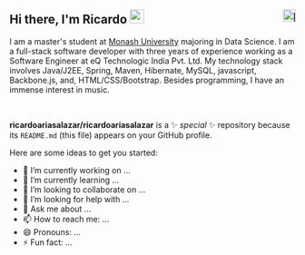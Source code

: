 <div id="texts" style="white-space:nowrap;">
     <h2> Hi there, I'm Ricardo <img src="https://media.giphy.com/media/hvRJCLFzcasrR4ia7z/giphy.gif" width="25px">
       <a href="https://www.linkedin.com/in/ricardo-arias-salazar/">  <img align="right" alt="Ricardo Arias | LinkedIn" width="22px" src="https://raw.githubusercontent.com/peterthehan/peterthehan/master/assets/linkedin.svg" />
</a></h2>
</div>

I am a master's student at [Monash University](https://www.monash.edu) majoring in Data Science. I am a full-stack software developer with three years of experience working as a Software Engineer at eQ Technologic India Pvt. Ltd. My technology stack involves Java/J2EE, Spring, Maven, Hibernate, MySQL, javascript, Backbone.js, and, HTML/CSS/Bootstrap. Besides programming, I have an immense interest in music.


 
 </br>

**ricardoariasalazar/ricardoariasalazar** is a ✨ _special_ ✨ repository because its `README.md` (this file) appears on your GitHub profile.

Here are some ideas to get you started:

- 🔭 I’m currently working on ...
- 🌱 I’m currently learning ...
- 👯 I’m looking to collaborate on ...
- 🤔 I’m looking for help with ...
- 💬 Ask me about ...
- 📫 How to reach me: ...
- 😄 Pronouns: ...
- ⚡ Fun fact: ...

